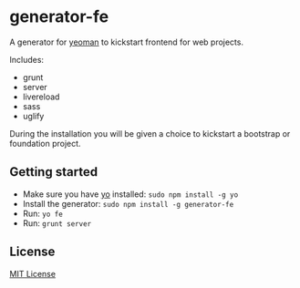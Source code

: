 # generator-fe

A generator for [yeoman](https://github.com/yeoman/yo) to kickstart frontend for web projects.

Includes:

* grunt
* server
* livereload
* sass
* uglify

During the installation you will be given a choice to kickstart a bootstrap or foundation project.

## Getting started

- Make sure you have [yo](https://github.com/yeoman/yo) installed: `sudo npm install -g yo`
- Install the generator: `sudo npm install -g generator-fe`
- Run: `yo fe`
- Run: `grunt server`

## License
[MIT License](http://en.wikipedia.org/wiki/MIT_License)

